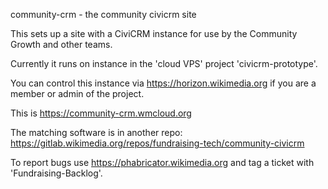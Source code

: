 <!-- SPDX-License-Identifier: Apache-2.0 -->
community-crm - the community civicrm site

This sets up a site with a CiviCRM instance for use by the Community Growth
and other teams.

Currently it runs on instance in the 'cloud VPS' project 'civicrm-prototype'.

You can control this instance via https://horizon.wikimedia.org if you are a
member or admin of the project.

This is https://community-crm.wmcloud.org

The matching software is in another repo:
https://gitlab.wikimedia.org/repos/fundraising-tech/community-civicrm

To report bugs use https://phabricator.wikimedia.org and
tag a ticket with 'Fundraising-Backlog'.

